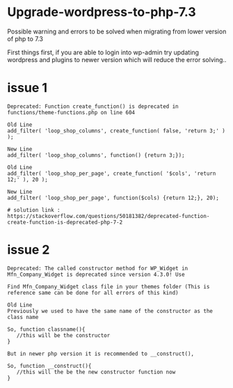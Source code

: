 # Upgrade-wordpress-to-php-7.3
Possible warning and errors to be solved when migrating from lower version of php to 7.3

First things first, if you are able to login into wp-admin try updating wordpress and plugins to newer version which will reduce the error solving..

# issue 1
	Deprecated: Function create_function() is deprecated in functions/theme-functions.php on line 604

	Old Line
	add_filter( 'loop_shop_columns', create_function( false, 'return 3;' ) );

	New Line
	add_filter( 'loop_shop_columns', function() {return 3;});

	Old Line
	add_filter( 'loop_shop_per_page', create_function( '$cols', 'return 12;' ), 20 );

	New Line
	add_filter( 'loop_shop_per_page', function($cols) {return 12;}, 20);

	# solution link : https://stackoverflow.com/questions/50181382/deprecated-function-create-function-is-deprecated-php-7-2

# issue 2
	Deprecated: The called constructor method for WP_Widget in Mfn_Company_Widget is deprecated since version 4.3.0! Use 
	
	Find Mfn_Company_Widget class file in your themes folder (This is reference same can be done for all errors of this kind)
	
	Old Line 
	Previously we used to have the same name of the constructor as the class name 
	
	So, function classname(){
	   //this will be the constructor
	}
	
	But in newer php version it is recommended to __construct(),
	
	So, function __construct(){
	   //this will the be the new constructor function now	
	}
